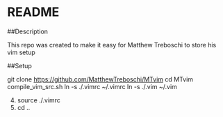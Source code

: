 # README

##Description

This repo was created to make it easy for Matthew Treboschi to store his vim setup

##Setup

git clone https://github.com/MatthewTreboschi/MTvim
cd MTvim
compile_vim_src.sh
ln -s ./.vimrc ~/.vimrc
ln -s ./.vim ~/.vim




4. source ./.vimrc
5. cd ..

